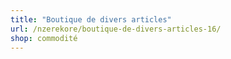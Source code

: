 ```yaml
---
title: "Boutique de divers articles"
url: /nzerekore/boutique-de-divers-articles-16/
shop: commodité
---
```


